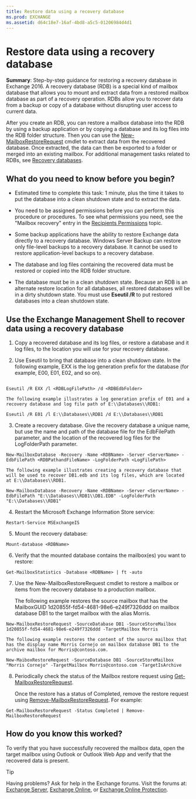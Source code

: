 ```yaml
---
title: Restore data using a recovery database
ms.prod: EXCHANGE
ms.assetid: d64c18e7-16af-4bd8-a5c5-01206984d4d1
---
```



# Restore data using a recovery database
 **Summary**: Step-by-step guidance for restoring a recovery database in Exchange 2016.
A recovery database (RDB) is a special kind of mailbox database that allows you to mount and extract data from a restored mailbox database as part of a recovery operation. RDBs allow you to recover data from a backup or copy of a database without disrupting user access to current data.
  
    
    

After you create an RDB, you can restore a mailbox database into the RDB by using a backup application or by copying a database and its log files into the RDB folder structure. Then you can use the  [New-MailboxRestoreRequest](http://technet.microsoft.com/library/0b67defd-3c6c-4470-acfa-7f22a6c1d2bd.aspx) cmdlet to extract data from the recovered database. Once extracted, the data can then be exported to a folder or merged into an existing mailbox.
For additional management tasks related to RDBs, see  [Recovery databases](recovery-databases.md).
  
    
    


## What do you need to know before you begin?


- Estimated time to complete this task: 1 minute, plus the time it takes to put the database into a clean shutdown state and to extract the data.
    
  
- You need to be assigned permissions before you can perform this procedure or procedures. To see what permissions you need, see the "Mailbox recovery" entry in the  [Recipients Permissions](recipients-permissions.md) topic.
    
  
- Some backup applications have the ability to restore Exchange data directly to a recovery database. Windows Server Backup can restore only file-level backups to a recovery database. It cannot be used to restore application-level backups to a recovery database.
    
  
- The database and log files containing the recovered data must be restored or copied into the RDB folder structure.
    
  
- The database must be in a clean shutdown state. Because an RDB is an alternate restore location for all databases, all restored databases will be in a dirty shutdown state. You must use **Eseutil /R** to put restored databases into a clean shutdown state.
    
  

## Use the Exchange Management Shell to recover data using a recovery database


1. Copy a recovered database and its log files, or restore a database and it log files, to the location you will use for your recovery database. 
    
  
2. Use Eseutil to bring that database into a clean shutdown state. In the following example, EXX is the log generation prefix for the database (for example, E00, E01, E02, and so on).
    
  ```
  
Eseutil /R EXX /l <RDBLogFilePath> /d <RDBEdbFolder>
  ```


    The following example illustrates a log generation prefix of E01 and a recovery database and log file path of E:\\Databases\\RDB1:
    


  ```
  Eseutil /R E01 /l E:\\Databases\\RDB1 /d E:\\Databases\\RDB1
  ```

3. Create a recovery database. Give the recovery database a unique name, but use the name and path of the database file for the EdbFilePath parameter, and the location of the recovered log files for the LogFolderPath parameter.
    
  ```
  New-MailboxDatabase -Recovery -Name <RDBName> -Server <ServerName> -EdbFilePath <RDBPathandFileName> -LogFolderPath <LogFilePath>
  ```


    The following example illustrates creating a recovery database that will be used to recover DB1.edb and its log files, which are located at E:\\Databases\\RDB1.
    


  ```
  New-MailboxDatabase -Recovery -Name <RDBName> -Server <ServerName> -EdbFilePath "E:\\Databases\\RDB1\\DB1.EDB" -LogFolderPath "E:\\Databases\\RDB1"
  ```

4. Restart the Microsoft Exchange Information Store service:
    
  ```
  Restart-Service MSExchangeIS
  ```

5. Mount the recovery database:
    
  ```
  Mount-database <RDBName>
  ```

6. Verify that the mounted database contains the mailbox(es) you want to restore:
    
  ```
  Get-MailboxStatistics -Database <RDBName> | ft -auto
  ```

7. Use the New-MailboxRestoreRequest cmdlet to restore a mailbox or items from the recovery database to a production mailbox.
    
    The following example restores the source mailbox that has the MailboxGUID 1d20855f-fd54-4681-98e6-e249f7326ddd on mailbox database DB1 to the target mailbox with the alias Morris.
    


  ```
  New-MailboxRestoreRequest -SourceDatabase DB1 -SourceStoreMailbox 1d20855f-fd54-4681-98e6-e249f7326ddd -TargetMailbox Morris
  ```


    The following example restores the content of the source mailbox that has the display name Morris Cornejo on mailbox database DB1 to the archive mailbox for Morris@contoso.com.
    


  ```
  New-MaiboxRestoreRequest -SourceDatabase DB1 -SourceStoreMailbox "Morris Cornejo" -TargetMailbox Morris@contoso.com -TargetIsArchive
  ```

8. Periodically check the status of the Mailbox restore request using  [Get-MailboxRestoreRequest](http://technet.microsoft.com/library/6e2a5296-7820-4266-a96f-609588390a18.aspx).
    
    Once the restore has a status of Completed, remove the restore request using  [Remove-MailboxRestoreRequest](http://technet.microsoft.com/library/a3d3327e-99b0-4d44-bd81-3e8f59eab41d.aspx). For example:
    


  ```
  Get-MailboxRestoreRequest -Status Completed | Remove-MailboxRestoreRequest
  ```


## How do you know this worked?

To verify that you have successfully recovered the mailbox data, open the target mailbox using Outlook or Outlook Web App and verify that the recovered data is present.
  
    
    

> [!TIP]
> Having problems? Ask for help in the Exchange forums. Visit the forums at:  [Exchange Server](https://go.microsoft.com/fwlink/p/?linkId=60612),  [Exchange Online](https://go.microsoft.com/fwlink/p/?linkId=267542), or  [Exchange Online Protection](https://go.microsoft.com/fwlink/p/?linkId=285351). 
  
    
    


